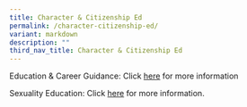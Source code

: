 ```yaml
---
title: Character & Citizenship Ed
permalink: /character-citizenship-ed/
variant: markdown
description: ""
third_nav_title: Character & Citizenship Ed
---
```

<div>

<p>Education &amp; Career Guidance: Click <a href="https://sites.google.com/moe.edu.sg/opss-ecg/home">here</a> for more information</p>

<p>Sexuality Education: Click <a href="/sed-info/">here</a> for more information.</p>
	
</div>
	
